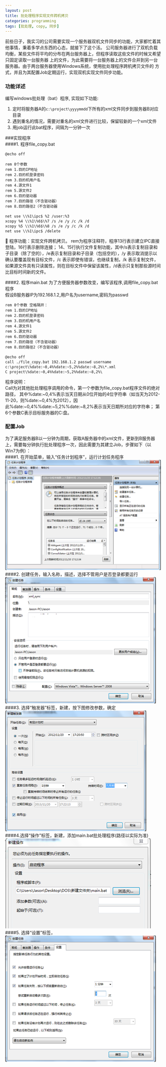 ```yaml
---
layout: post
title: 批处理程序实现文件跨机拷贝
categories: programming
tags: [批处理, copy, 同步]
---
```


前些日子，我实习的公司需要实现一个服务器双机文件同步的功能，大家都忙着其他事情，秉着多学点东西的心态，就接下了这个活。
公司服务器进行了双机负载均衡，某些文件将平均的分布在两台服务器上，但程序读取这些文件的时候又希望只固定读取一台服务器
上的文件，为此需要将一台服务器上的文件合并到另一台服务器。由于两台服务器使用Windows系统，使用批处理程序跨机拷贝文件的
方式，并且为其配置Job定期运行，实现双机实现文件同步功能。

### 功能详述

编写windows批处理（bat）程序, 实现如下功能:  
1. 定时将服务器A的`c:\project\yyyymmdd`下所有的xml文件同步到服务器B对应目录  
2. 遇到重名的情况，需要对重名的xml文件进行比较，保留较新的一个xml文件  
3. 用job运行此bat程序，间隔为一分钟一次

###实现程序  
####1. 程序file_copy.bat
    
    @echo off

    rem 8个参数
    rem 1.目的IP地址
    rem 2.目的机登录密码
    rem 3.目的机用户名
    rem 4.源文件1
    rem 5.源文件2
    rem 6.目的驱动器
    rem 7.目的路径（不含驱动器）
    rem 8.目的路径2（不含驱动器

    net use \\%1\ipc$ %2 /user:%3
    xcopy %4 \\%1\%6$\%7 /s /e /y /c /k /d
    xcopy %5 \\%1\%6$\%8 /s /e /y /c /k /d
    net use \\%1\ipc$ /delete

	程序功能：实现文件跨机拷贝。
rem为程序注释符，程序13行表示建立IPC直接登陆，16行表示删除连接；
14、15行执行文件复制功能，其中/s表示复制目录和子目录（除了空的），/e表示复制目录和子目录（包括空的），/y 表示取消提示以确认要覆盖现有目标文件，/c  表示即使有错误，也继续复制，/k 表示复制文件，如果源文件具有只读属性，则在目标文件中保留该属性，/d表示只复制那些源时间比目标时间新的文件。


    
####2. 程序main.bat
为了方便服务器参数改变，编写该程序,调用file_copy.bat程序  
假设B服务器IP为192.168.1.2,用户名为username,密码为passwd
    
    rem 8个参数 空格隔开：
    rem 1.目的IP地址
    rem 2.目的机登录密码
    rem 3.目的机用户名
    rem 4.源文件1
    rem 5.源文件2
    rem 6.目的驱动器
    rem 7.目的路径（不含驱动器）
    rem 8.目的路径2（不含驱动器）

    @echo off
    call ./file_copy.bat 192.168.1.2 passwd username c:\project\%date:~0,4%%date:~5,2%%date:~8,2%\*.xml 
    C project\%date:~0,4%%date:~5,2%%date:~8,2%\

程序说明：  
Call为对其他批处理程序调用的命令，第一个参数为file_copy.bat程序文件的绝对路径，
其中%date:~0,4%表示当天日期从0位开始的4位字符串（如当天为2012-11-20，则%date:~0,4%为2012），因此%date:~0,4%%date:~5,2%%date:~8,2%表示当天日期所对应的字符串；
第6个参数C表示目标服务器的C:盘。

### 配置Job
为了满足服务器B以一分钟为周期，获取A服务器中的xml文件，更新到B服务器上，需要每分钟执行批处理程序一次，因此需要为其建立Job，步骤如下（以Win7为例）：  
####1. 在开始菜单，输入“任务计划程序”，运行计划任务程序
![a](/media/images/batch-file-sync/a.png)  
####2. 创建任务，输入名称，描述，选择不管用户是否登录都要运行
![a](/media/images/batch-file-sync/b.png)  
####3. 选择“触发器”标签，新建，按下图修改参数，确定
![a](/media/images/batch-file-sync/c.png)  
####4.选择“操作”标签，新建，添加main.bat批处理程序(路径以实际为准)
![a](/media/images/batch-file-sync/d.png)  
####5. 选择“设置”标签，
![a](/media/images/batch-file-sync/e.png)  

